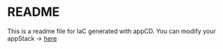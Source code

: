 # README
This is a readme file for IaC generated with appCD.
You can modify your appStack -> [here](http://cloud.stackgen.com/appstacks/c6530825-c74d-4f60-bd91-ed9bfaaf02be)
